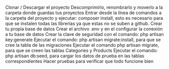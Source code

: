 Clonar / Descargar el proyecto
Descomprimirlo, renombrarlo y moverlo a la carpeta donde guardas tus proyectos
Entrar desde la línea de comandos a la carpeta del proyecto y ejecutar: composer install, esto es necesario para que se instalen todas las librerías ya que estas no se suben a github.
Crear tu propia base de datos
Crear el archivo .env y en el configurar la conexión a tu base de datos
Crear la clave de seguridad con el comando: php artisan key:generate
Ejecutar el comando: php artisan migrate:install, para que se cree la tabla de las migraciones
Ejecutar el comando php artisan migrate, para que se creen las tablas Categories y Products
Ejecutar el comando: php artisan db:seed, para cargar los datos de prueba en las tablas correspondientes
Hacer pruebas para verificar que todo funcione bien
